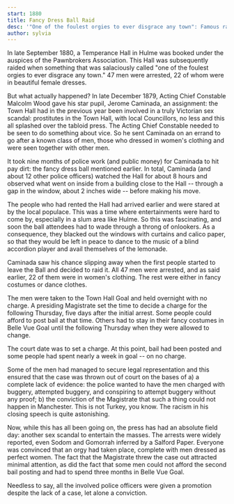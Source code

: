 ```yaml
---
start: 1880
title: Fancy Dress Ball Raid
desc: '"One of the foulest orgies to ever disgrace any town": Famous raid on a drag (?) ball in a temperance hall by Det Jerome Caminada'
author: sylvia
---
```


In late September 1880, a Temperance Hall in Hulme was booked under the auspices of the Pawnbrokers Association. This Hall was subsequently raided when something that was salaciously called "one of the foulest orgies to ever disgrace any town." 47 men were arrested, 22 of whom were in beautiful female dresses.

But what actually happened?  In late December 1879, Acting Chief Constable Malcolm Wood gave his star pupil, Jerome Caminada, an assignment: the Town Hall had in the previous year been involved in a truly Victorian sex scandal: prostitutes in the Town Hall, with local Councillors, no less and this all splashed over the tabloid press. The Acting Chief Constable needed to be seen to do something about vice. So he sent Caminada on an errand to go after a known class of men, those who dressed in women's clothing and were seen together with other men.

It took nine months of police work (and public money) for Caminada to hit pay dirt: the fancy dress ball mentioned earlier. In total, Caminada (and about 12 other police officers) watched the Hall for about 8 hours and observed what went on inside from a building close to the Hall -- through a gap in the window, about 2 inches wide -- before making his move.

The people who had rented the Hall had arrived earlier and were stared at by the local populace.  This was a time where entertainments were hard to come by, especially in a slum area like Hulme. So this was fascinating, and soon the ball attendees had to wade through a throng of onlookers. As a consequence, they blacked out the windows with curtains and calico paper, so that they would be left in peace to dance to the music of a blind accordion player and avail themselves of the lemonade.

Caminada saw his chance slipping away when the first people started to leave the Ball and decided to raid it. All 47 men were arrested, and as said earlier, 22 of them were in women's clothing. The rest were either in fancy costumes or dance clothes.

The men were taken to the Town Hall Goal and held overnight with no charge. A presiding Magistrate set the time to decide a charge for the following Thursday, five days after the initial arrest. Some people could afford to post bail at that time. Others had to stay in their fancy costumes in Belle Vue Goal until the following Thursday when they were allowed to change.

The court date was to set a charge. At this point, bail had been posted and some people had spent nearly a week in goal -- on no charge.

Some of the men had managed to secure legal representation and this ensured that the case was thrown out of court on the bases of a) a complete lack of evidence: the police wanted to have the men charged with buggery, attempted buggery, and conspiring to attempt buggery without any proof; b) the conviction of the Magistrate that such a thing could not happen in Manchester. This is not Turkey, you know. The racism in his closing speech is quite astonishing.

Now, while this has all been going on, the press has had an absolute field day: another sex scandal to entertain the masses. The arrests were widely reported, even Sodom and Gomorrah inferred by a Salford Paper. Everyone was convinced that an orgy had taken place, complete with men dressed as perfect women. The fact that the Magistrate threw the case out attracted minimal attention, as did the fact that some men could not afford the second bail posting and had to spend three months in Belle Vue Goal.

Needless to say, all the involved police officers were given a promotion despite the lack of a case, let alone a conviction.
